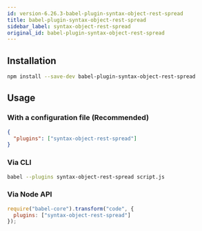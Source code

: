 ```yaml
---
id: version-6.26.3-babel-plugin-syntax-object-rest-spread
title: babel-plugin-syntax-object-rest-spread
sidebar_label: syntax-object-rest-spread
original_id: babel-plugin-syntax-object-rest-spread
---
```


## Installation

```sh
npm install --save-dev babel-plugin-syntax-object-rest-spread
```

## Usage

### With a configuration file (Recommended)

```json
{
  "plugins": ["syntax-object-rest-spread"]
}
```

### Via CLI

```sh
babel --plugins syntax-object-rest-spread script.js
```

### Via Node API

```javascript
require("babel-core").transform("code", {
  plugins: ["syntax-object-rest-spread"]
});
```

